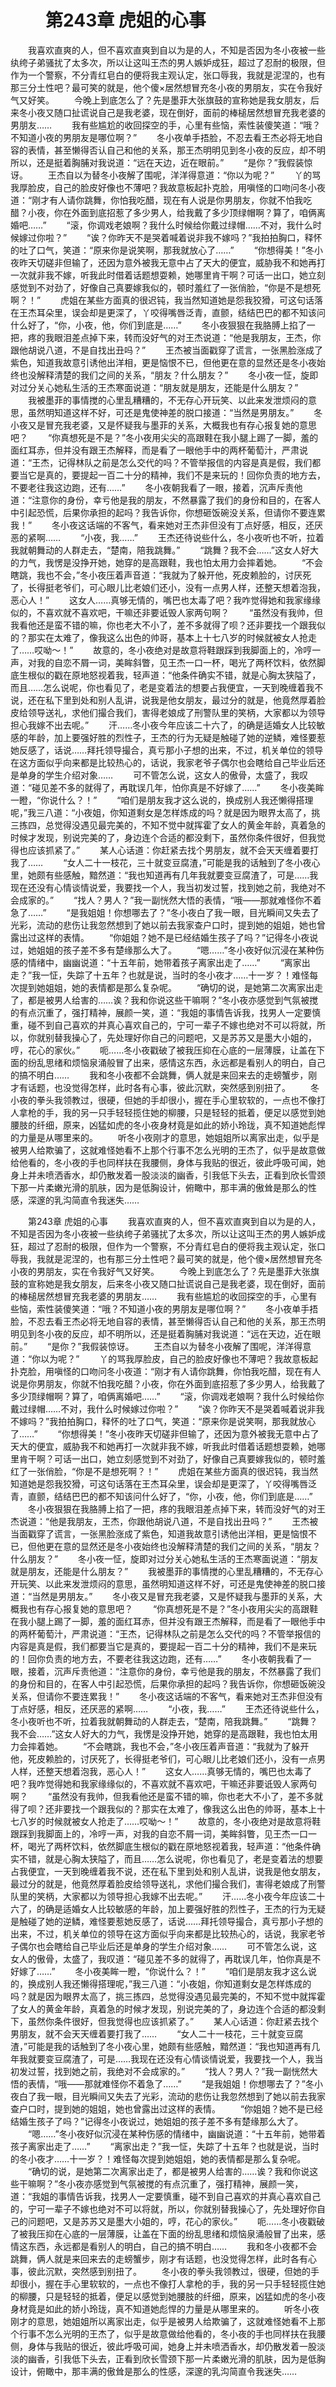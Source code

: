 # 　　第243章 虎姐的心事
　　我喜欢直爽的人，但不喜欢直爽到自以为是的人，不知是否因为冬小夜被一些纨绔子弟骚扰了太多次，所以让这叫王杰的男人嫉妒成狂，超过了忍耐的极限，但作为一个警察，不分青红皂白的便将我主观认定，张口辱我，我就是泥涅的，也有那三分土性吧？最可笑的就是，他个傻×居然想冒充冬小夜的男朋友，实在令我好气又好笑。
　　今晚上到底怎么了？先是墨菲大张旗鼓的宣称她是我女朋友，后来冬小夜又随口扯谎说自己是我老婆，现在倒好，面前的棒槌居然想冒充我老婆的男朋友……
　　我有些尴尬的收回探空的手，心里有些恼，索性装傻笑道：“哦？不知道小夜的男朋友是哪位啊？”
　　冬小夜单手捂脸，不忍去看王杰必将无地自容的表情，甚至懒得否认自己和他的关系，那王杰明明见到冬小夜的反应，却不明所以，还是挺着胸脯对我说道：“远在天边，近在眼前。”
　　“是你？”我假装惊讶。
　　王杰自以为替冬小夜解了围呢，洋洋得意道：“你以为呢？”
　　丫的骂我厚脸皮，自己的脸皮好像也不薄吧？我故意板起扑克脸，用嗔怪的口吻问冬小夜道：“刚才有人请你跳舞，你怕我吃醋，现在有人说是你男朋友，你就不怕我吃醋？小夜，你在外面到底招惹了多少男人，给我戴了多少顶绿帽啊？算了，咱俩离婚吧……”
　　“滚，你调戏老娘啊？我什么时候给你戴过绿帽……不对，我什么时候嫁过你啦？”
　　“诶？你昨天不是哭着喊着说非我不嫁吗？”我拍拍胸口，释怀的吐了口气，笑道：“原来你是说笑啊，那我就放心了……”
　　“你想得美！”冬小夜昨天切磋非但输了，还因为意外被我无意中占了天大的便宜，威胁我不和她再打一次就非我不嫁，听我此时借着话题想耍赖，她哪里肯干啊？可话一出口，她立刻感觉到不对劲了，好像自己真要嫁我似的，顿时羞红了一张俏脸，“你是不是想死啊？！”
　　虎姐在某些方面真的很迟钝，我当然知道她是怨我狡猾，可这句话落在王杰耳朵里，误会却是更深了，丫咬得嘴唇泛青，直颤，结结巴巴的都不知该问什么好了，“你，小夜，他，你们到底是……”
　　冬小夜狠狠在我胳膊上掐了一把，疼的我眼泪差点掉下来，转而没好气的对王杰说道：“他是我朋友，王杰，你跟他胡说八道，不是自找出丑吗？”
　　王杰被当面戳穿了谎言，一张黑脸涨成了紫色，知道我故意引诱他出洋相，更是恼恨不已，但他更在意的显然还是冬小夜始终也没解释清楚的我们之间的关系，“朋友？什么朋友？”
　　冬小夜一怔，旋即对过分关心她私生活的王杰寒面说道：“朋友就是朋友，还能是什么朋友？”
　　我被墨菲的事情搅的心里乱糟糟的，不无存心开玩笑、以此来发泄烦闷的意思，虽然明知道这样不好，可还是鬼使神差的脱口接道：“当然是男朋友。”
　　冬小夜又是冒充我老婆，又是怀疑我与墨菲的关系，大概我也有存心报复她的意思吧？
　　“你真想死是不是？”冬小夜用尖尖的高跟鞋在我小腿上踢了一脚，羞的面红耳赤，但并没有跟王杰解释，而是看了一眼他手中的两杯葡萄汁，严肃说道：“王杰，记得林队之前是怎么交代的吗？不管举报信的内容是真是假，我们都要当它是真的，要提起一百二十分的精神，我们不是来玩的！回你负责的地方去，不要老往我这边跑，还有……”
　　冬小夜朝我看了一眼，接着，沉声斥责他道：“注意你的身份，幸亏他是我的朋友，不然暴露了我们的身份和目的，在客人中引起恐慌，后果你承担的起吗？我告诉你，你想砸饭碗没关系，但请你不要连累我！”
　　冬小夜这话端的不客气，看来她对王杰非但没有丁点好感，相反，还厌恶的紧啊……
　　“小夜，我……”
　　王杰还待说些什么，冬小夜听也不听，拉着我就朝舞动的人群走去，“楚南，陪我跳舞。”
　　“跳舞？我不会……”这女人好大的力气，我愣是没挣开她，她穿的是高跟鞋，我也怕太用力会摔着她。
　　“不会瞎跳，我也不会，”冬小夜压着声音道：“我就为了躲开他，死皮赖脸的，讨厌死了，长得挺老爷们，可心眼儿比老娘们还小，没有一点男人样，还整天想着泡我，恶心人！”
　　这女人……真够无情的，嘴巴也太毒了吧？我咋觉得她和我家缘缘似的，不喜欢就不喜欢吧，干嘛还非要诋毁人家两句啊？
　　“虽然没有我帅，但我看他还是蛮不错的嘛，你也老大不小了，差不多就得了呗？还非要找一个跟我似的？那实在太难了，像我这么出色的帅哥，基本上十七八岁的时候就被女人抢走了……哎呦～！”
　　故意的，冬小夜绝对是故意将鞋跟踩到我脚面上的，冷哼一声，对我的自恋不屑一词，美眸斜瞥，见王杰一口一杯，喝光了两杯饮料，依然脚底生根似的戳在原地怒视着我，轻声道：“他条件确实不错，就是心胸太狭隘了，而且……怎么说呢，你也看见了，老是变着法的想要占我便宜，一天到晚缠着我不说，还在私下里到处和别人乱讲，说我是他女朋友，最过分的就是，他竟然厚着脸皮给领导送礼，求他们撮合我们，害得老娘成了刑警队里的笑柄，大家都以为领导担心我嫁不出去呢。”
　　汗……冬小夜今年应该二十六了，的确是适婚女人比较敏感的年龄，加上要强好胜的烈性子，王杰的行为无疑是触碰了她的逆鳞，难怪要惹她反感了，话说……拜托领导撮合，真亏那小子想的出来，不过，机关单位的领导在这方面似乎向来都是比较热心的，话说，我家老爷子偶尔也会瞎给自己毕业后还是单身的学生介绍对象……
　　可不管怎么说，这女人的傲骨，太盛了，我叹道：“碰见差不多的就得了，再耽误几年，怕你真是不好嫁了……”
　　冬小夜美眸一瞪，“你说什么？！”
　　“咱们是朋友我才这么说的，换成别人我还懒得搭理呢，”我三八道：“小夜姐，你知道剩女是怎样炼成的吗？就是因为眼界太高了，挑三拣四，总觉得没遇见最完美的，不知不觉中就挥霍了女人的黄金年龄，真着急的时候才发现，别说完美的了，身边连个合适的都没剩下，虽然你条件很好，但我觉得也应该抓紧了。”
　　某人心话道：你赶紧去找个男朋友，就不会天天缠着要打我了……
　　“女人二十一枝花，三十就变豆腐渣，”可能是我的话触到了冬小夜心里，她颇有些感触，黯然道：“我也知道再有几年我就要变豆腐渣了，可是……我现在还没有心情谈情说爱，我要找一个人，我当初发过誓，找到她之前，我绝对不会成家的。”
　　“找人？男人？”我一副恍然大悟的表情，“哦——那就难怪你不着急了……”
　　“是我姐姐！你想哪去了？”冬小夜白了我一眼，目光瞬间又失去了光彩，流动的悲伤让我忽然想到了她以前去我家查户口时，提到她的姐姐，她也曾露出过这样的表情。
　　“你姐姐？她不是已经结婚生孩子了吗？”记得冬小夜说过，她姐姐的孩子差不多有楚缘那么大了。
　　“嗯……”冬小夜好似沉浸在某种伤感的情绪中，幽幽说道：“十五年前，她带着孩子离家出走了……”
　　“离家出走？”我一怔，失踪了十五年？也就是说，当时的冬小夜才……十一岁？！难怪每次提到她姐姐，她的表情都是那么复杂呢。
　　“确切的说，是她第二次离家出走了，都是被男人给害的……诶？我和你说这些干嘛啊？”冬小夜亦感觉到气氛被搅的有点沉重了，强打精神，展颜一笑，道：“我姐的事情告诉我，找男人一定要慎重，碰不到自己喜欢的并真心喜欢自己的，宁可一辈子不嫁也绝对不可以将就，所以，你就别替我操心了，先处理好你自己的问题吧，又是苏苏又是墨大小姐的，哼，花心的家伙。”
　　呃……冬小夜戳破了被我压抑在心底的一层薄膜，让盖在下面的纷乱思绪和烦恼泉涌般冒了出来，感情这东西，永远都是看别人的明白，自己的搞不明白……
　　我和冬小夜都不会跳舞，俩人就是来回来去的走螃蟹步，刚才有话题，也没觉得怎样，此时各有心事，彼此沉默，突然感到别扭了。
　　冬小夜的拳头我领教过，很硬，但她的手却很小，握在手心里软软的，一点也不像打人拿枪的手，我的另一只手轻轻揽住她的柳腰，只是轻轻的抵着，便足以感觉到她腰肢的纤细，原来，凶猛如虎的冬小夜身材竟是如此的娇小玲珑，真不知道她彪悍的力量是从哪里来的。
　　听冬小夜刚才的意思，她姐姐所以离家出走，似乎是被男人给欺骗了，这就难怪她看不上那个行事不怎么光明的王杰了，似乎是故意做给他看的，冬小夜的手也同样扶在我腰侧，身体与我贴的很近，彼此呼吸可闻，她身上并未喷洒香水，却仍散发着一股淡淡的幽香，引我低下头去，正看到欣长雪颈下那一片柔嫩光滑的肌肤，因为是低胸设计，俯瞰中，那丰满的傲耸是那么的性感，深邃的乳沟简直令我迷失……

　　第243章 虎姐的心事
　　我喜欢直爽的人，但不喜欢直爽到自以为是的人，不知是否因为冬小夜被一些纨绔子弟骚扰了太多次，所以让这叫王杰的男人嫉妒成狂，超过了忍耐的极限，但作为一个警察，不分青红皂白的便将我主观认定，张口辱我，我就是泥涅的，也有那三分土性吧？最可笑的就是，他个傻×居然想冒充冬小夜的男朋友，实在令我好气又好笑。
　　今晚上到底怎么了？先是墨菲大张旗鼓的宣称她是我女朋友，后来冬小夜又随口扯谎说自己是我老婆，现在倒好，面前的棒槌居然想冒充我老婆的男朋友……
　　我有些尴尬的收回探空的手，心里有些恼，索性装傻笑道：“哦？不知道小夜的男朋友是哪位啊？”
　　冬小夜单手捂脸，不忍去看王杰必将无地自容的表情，甚至懒得否认自己和他的关系，那王杰明明见到冬小夜的反应，却不明所以，还是挺着胸脯对我说道：“远在天边，近在眼前。”
　　“是你？”我假装惊讶。
　　王杰自以为替冬小夜解了围呢，洋洋得意道：“你以为呢？”
　　丫的骂我厚脸皮，自己的脸皮好像也不薄吧？我故意板起扑克脸，用嗔怪的口吻问冬小夜道：“刚才有人请你跳舞，你怕我吃醋，现在有人说是你男朋友，你就不怕我吃醋？小夜，你在外面到底招惹了多少男人，给我戴了多少顶绿帽啊？算了，咱俩离婚吧……”
　　“滚，你调戏老娘啊？我什么时候给你戴过绿帽……不对，我什么时候嫁过你啦？”
　　“诶？你昨天不是哭着喊着说非我不嫁吗？”我拍拍胸口，释怀的吐了口气，笑道：“原来你是说笑啊，那我就放心了……”
　　“你想得美！”冬小夜昨天切磋非但输了，还因为意外被我无意中占了天大的便宜，威胁我不和她再打一次就非我不嫁，听我此时借着话题想耍赖，她哪里肯干啊？可话一出口，她立刻感觉到不对劲了，好像自己真要嫁我似的，顿时羞红了一张俏脸，“你是不是想死啊？！”
　　虎姐在某些方面真的很迟钝，我当然知道她是怨我狡猾，可这句话落在王杰耳朵里，误会却是更深了，丫咬得嘴唇泛青，直颤，结结巴巴的都不知该问什么好了，“你，小夜，他，你们到底是……”
　　冬小夜狠狠在我胳膊上掐了一把，疼的我眼泪差点掉下来，转而没好气的对王杰说道：“他是我朋友，王杰，你跟他胡说八道，不是自找出丑吗？”
　　王杰被当面戳穿了谎言，一张黑脸涨成了紫色，知道我故意引诱他出洋相，更是恼恨不已，但他更在意的显然还是冬小夜始终也没解释清楚的我们之间的关系，“朋友？什么朋友？”
　　冬小夜一怔，旋即对过分关心她私生活的王杰寒面说道：“朋友就是朋友，还能是什么朋友？”
　　我被墨菲的事情搅的心里乱糟糟的，不无存心开玩笑、以此来发泄烦闷的意思，虽然明知道这样不好，可还是鬼使神差的脱口接道：“当然是男朋友。”
　　冬小夜又是冒充我老婆，又是怀疑我与墨菲的关系，大概我也有存心报复她的意思吧？
　　“你真想死是不是？”冬小夜用尖尖的高跟鞋在我小腿上踢了一脚，羞的面红耳赤，但并没有跟王杰解释，而是看了一眼他手中的两杯葡萄汁，严肃说道：“王杰，记得林队之前是怎么交代的吗？不管举报信的内容是真是假，我们都要当它是真的，要提起一百二十分的精神，我们不是来玩的！回你负责的地方去，不要老往我这边跑，还有……”
　　冬小夜朝我看了一眼，接着，沉声斥责他道：“注意你的身份，幸亏他是我的朋友，不然暴露了我们的身份和目的，在客人中引起恐慌，后果你承担的起吗？我告诉你，你想砸饭碗没关系，但请你不要连累我！”
　　冬小夜这话端的不客气，看来她对王杰非但没有丁点好感，相反，还厌恶的紧啊……
　　“小夜，我……”
　　王杰还待说些什么，冬小夜听也不听，拉着我就朝舞动的人群走去，“楚南，陪我跳舞。”
　　“跳舞？我不会……”这女人好大的力气，我愣是没挣开她，她穿的是高跟鞋，我也怕太用力会摔着她。
　　“不会瞎跳，我也不会，”冬小夜压着声音道：“我就为了躲开他，死皮赖脸的，讨厌死了，长得挺老爷们，可心眼儿比老娘们还小，没有一点男人样，还整天想着泡我，恶心人！”
　　这女人……真够无情的，嘴巴也太毒了吧？我咋觉得她和我家缘缘似的，不喜欢就不喜欢吧，干嘛还非要诋毁人家两句啊？
　　“虽然没有我帅，但我看他还是蛮不错的嘛，你也老大不小了，差不多就得了呗？还非要找一个跟我似的？那实在太难了，像我这么出色的帅哥，基本上十七八岁的时候就被女人抢走了……哎呦～！”
　　故意的，冬小夜绝对是故意将鞋跟踩到我脚面上的，冷哼一声，对我的自恋不屑一词，美眸斜瞥，见王杰一口一杯，喝光了两杯饮料，依然脚底生根似的戳在原地怒视着我，轻声道：“他条件确实不错，就是心胸太狭隘了，而且……怎么说呢，你也看见了，老是变着法的想要占我便宜，一天到晚缠着我不说，还在私下里到处和别人乱讲，说我是他女朋友，最过分的就是，他竟然厚着脸皮给领导送礼，求他们撮合我们，害得老娘成了刑警队里的笑柄，大家都以为领导担心我嫁不出去呢。”
　　汗……冬小夜今年应该二十六了，的确是适婚女人比较敏感的年龄，加上要强好胜的烈性子，王杰的行为无疑是触碰了她的逆鳞，难怪要惹她反感了，话说……拜托领导撮合，真亏那小子想的出来，不过，机关单位的领导在这方面似乎向来都是比较热心的，话说，我家老爷子偶尔也会瞎给自己毕业后还是单身的学生介绍对象……
　　可不管怎么说，这女人的傲骨，太盛了，我叹道：“碰见差不多的就得了，再耽误几年，怕你真是不好嫁了……”
　　冬小夜美眸一瞪，“你说什么？！”
　　“咱们是朋友我才这么说的，换成别人我还懒得搭理呢，”我三八道：“小夜姐，你知道剩女是怎样炼成的吗？就是因为眼界太高了，挑三拣四，总觉得没遇见最完美的，不知不觉中就挥霍了女人的黄金年龄，真着急的时候才发现，别说完美的了，身边连个合适的都没剩下，虽然你条件很好，但我觉得也应该抓紧了。”
　　某人心话道：你赶紧去找个男朋友，就不会天天缠着要打我了……
　　“女人二十一枝花，三十就变豆腐渣，”可能是我的话触到了冬小夜心里，她颇有些感触，黯然道：“我也知道再有几年我就要变豆腐渣了，可是……我现在还没有心情谈情说爱，我要找一个人，我当初发过誓，找到她之前，我绝对不会成家的。”
　　“找人？男人？”我一副恍然大悟的表情，“哦——那就难怪你不着急了……”
　　“是我姐姐！你想哪去了？”冬小夜白了我一眼，目光瞬间又失去了光彩，流动的悲伤让我忽然想到了她以前去我家查户口时，提到她的姐姐，她也曾露出过这样的表情。
　　“你姐姐？她不是已经结婚生孩子了吗？”记得冬小夜说过，她姐姐的孩子差不多有楚缘那么大了。
　　“嗯……”冬小夜好似沉浸在某种伤感的情绪中，幽幽说道：“十五年前，她带着孩子离家出走了……”
　　“离家出走？”我一怔，失踪了十五年？也就是说，当时的冬小夜才……十一岁？！难怪每次提到她姐姐，她的表情都是那么复杂呢。
　　“确切的说，是她第二次离家出走了，都是被男人给害的……诶？我和你说这些干嘛啊？”冬小夜亦感觉到气氛被搅的有点沉重了，强打精神，展颜一笑，道：“我姐的事情告诉我，找男人一定要慎重，碰不到自己喜欢的并真心喜欢自己的，宁可一辈子不嫁也绝对不可以将就，所以，你就别替我操心了，先处理好你自己的问题吧，又是苏苏又是墨大小姐的，哼，花心的家伙。”
　　呃……冬小夜戳破了被我压抑在心底的一层薄膜，让盖在下面的纷乱思绪和烦恼泉涌般冒了出来，感情这东西，永远都是看别人的明白，自己的搞不明白……
　　我和冬小夜都不会跳舞，俩人就是来回来去的走螃蟹步，刚才有话题，也没觉得怎样，此时各有心事，彼此沉默，突然感到别扭了。
　　冬小夜的拳头我领教过，很硬，但她的手却很小，握在手心里软软的，一点也不像打人拿枪的手，我的另一只手轻轻揽住她的柳腰，只是轻轻的抵着，便足以感觉到她腰肢的纤细，原来，凶猛如虎的冬小夜身材竟是如此的娇小玲珑，真不知道她彪悍的力量是从哪里来的。
　　听冬小夜刚才的意思，她姐姐所以离家出走，似乎是被男人给欺骗了，这就难怪她看不上那个行事不怎么光明的王杰了，似乎是故意做给他看的，冬小夜的手也同样扶在我腰侧，身体与我贴的很近，彼此呼吸可闻，她身上并未喷洒香水，却仍散发着一股淡淡的幽香，引我低下头去，正看到欣长雪颈下那一片柔嫩光滑的肌肤，因为是低胸设计，俯瞰中，那丰满的傲耸是那么的性感，深邃的乳沟简直令我迷失……
